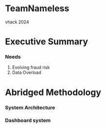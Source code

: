 # TeamNameless
vhack 2024 <br>

# Executive Summary <br>
### Needs<br>
1. Evolving fraud risk <br>
2. Data Overload <br>

# Abridged Methodology

### System Architecture<br>



### Dashboard system<br>

  
